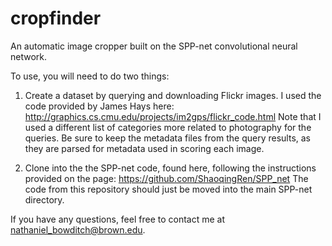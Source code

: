 cropfinder
==========

An automatic image cropper built on the SPP-net convolutional neural network.

To use, you will need to do two things:

1. Create a dataset by querying and downloading Flickr images. I used the code provided by James Hays here:
http://graphics.cs.cmu.edu/projects/im2gps/flickr_code.html
Note that I used a different list of categories more related to photography for the queries. Be sure to keep the metadata
files from the query results, as they are parsed for metadata used in scoring each image. 

2. Clone into the the SPP-net code, found here, following the instructions provided on the page:
https://github.com/ShaoqingRen/SPP_net
The code from this repository should just be moved into the main SPP-net directory.

If you have any questions, feel free to contact me at nathaniel_bowditch@brown.edu.
